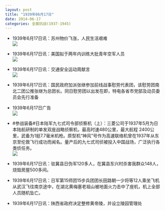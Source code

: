 ```yaml
---
layout: post
title: "1939年06月17日"
date: 2014-06-17
categories: 全面抗战(1937-1945)
---
```


<meta name="referrer" content="no-referrer" />

- 1939年6月17日讯：苏州物价飞涨，人民生活艰难 <br/><img src="https://ww2.sinaimg.cn/large/aca367d8jw1ehhfoov987j208m062my1.jpg" />

- 1939年6月17日讯：美国拟于两年内训练大批青年空军人员 <br/><img src="https://ww2.sinaimg.cn/large/aca367d8jw1ehhdy4odsyj206f099ta5.jpg" />

- 1939年6月17日讯：交通安全运动周献言 <br/><img src="https://ww2.sinaimg.cn/large/aca367d8jw1ehh59te1hpj20wj0vvx5h.jpg" />

- 1939年6月17日讯：国民政府加派张继参加前线战事慰劳代表团，该慰劳团南北二团公推张继为总团长。同日慰劳团以出发在即，特电各省市党部及动员委员会先行准备 

- 1939年6月17日广告 <br/><img src="https://ww4.sinaimg.cn/large/aca367d8jw1ehgyca0p19j20l00gt0yx.jpg" />

- #参战装备#日本陆军九七式司令部侦察机（上）：三菱公司于1937年5月为日本陆航研制的单发双座战略侦察机，最高时速480公里，最大航程 2400公里，武备为1挺7.7毫米机枪。原型机“神风”号作为高速联络机曾在1937年从东京至伦敦飞行成功而闻名。量产后的九七式司侦被投入中国战场，广泛执行各类侦任务。 <br/><img src="https://ww3.sinaimg.cn/large/aca367d8jw1ehgvr4pihfj20b4063wf5.jpg" />

- 1939年6月17日讯：驻冀县日伪军120多人，在冀县东兴村杀害我群众148人，烧毁房屋500多间。 

- 1939年6月17日讯：日军第15师团15步兵团团长田路朝一少将等12人乘坐飞机从武汉飞往南京途中，在湖北黄梅塞老祖山被地面火力击中了座机，机上全部人员随机坠亡。 

- 1939年6月17日讯：陕西省政府决定整修黄帝陵，并设立陵园管理处 

